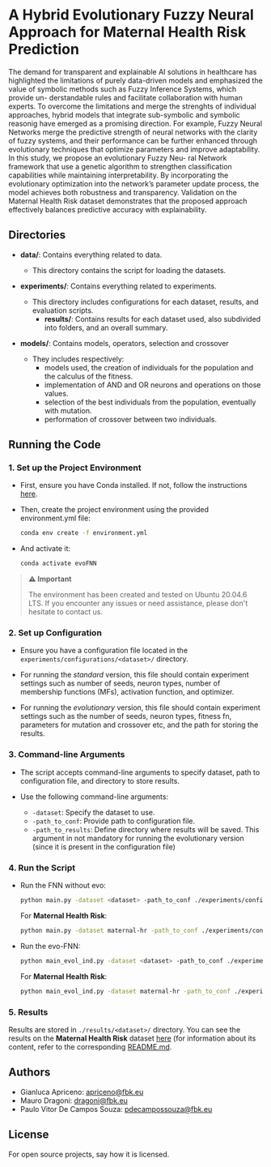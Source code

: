 # A Hybrid Evolutionary Fuzzy Neural Approach for Maternal Health Risk Prediction
The demand for transparent and explainable AI solutions in healthcare
has highlighted the limitations of purely data-driven models and emphasized the
value of symbolic methods such as Fuzzy Inference Systems, which provide un-
derstandable rules and facilitate collaboration with human experts. To overcome
the limitations and merge the strenghts of individual approaches, hybrid models
that integrate sub-symbolic and symbolic reasonig have emerged as a promising
direction. For example, Fuzzy Neural Networks merge the predictive strength of
neural networks with the clarity of fuzzy systems, and their performance can
be further enhanced through evolutionary techniques that optimize parameters
and improve adaptability. In this study, we propose an evolutionary Fuzzy Neu-
ral Network framework that use a genetic algorithm to strengthen classification
capabilities while maintaining interpretability. By incorporating the evolutionary
optimization into the network’s parameter update process, the model achieves
both robustness and transparency. Validation on the Maternal Health Risk dataset
demonstrates that the proposed approach effectively balances predictive accuracy
with explainability.

## Directories

- **data/**: Contains everything related to data.
  - This directory contains the script for loading the datasets. 

- **experiments/**: Contains everything related to experiments.
  - This directory includes configurations for each dataset, results, and evaluation scripts.
    - **results/**: Contains results for each dataset used, also subdivided into folders, and an overall summary.
    

- **models/**: Contains models, operators, selection and crossover
  - They includes respectively:
    - models used, the creation of individuals for the population and the calculus of the fitness.
    - implementation of AND and OR neurons and operations on those values.
    - selection of the best individuals from the population, eventually with mutation.
    - performation of crossover between two individuals.

## Running the Code

### 1. Set up the Project Environment

- First, ensure you have Conda installed. If not, follow the instructions [here](https://docs.conda.io/projects/conda/en/latest/user-guide/install/index.html).
- Then, create the project environment using the provided environment.yml file:
  ```bash
  conda env create -f environment.yml
  ```

- And activate it:

  ```bash
  conda activate evoFNN
  ```
> **⚠️ Important**
> 
> The environment has been created and tested on Ubuntu 20.04.6 LTS. If you encounter any issues or need assistance, please don't hesitate to contact us.
> 
### 2. Set up Configuration

- Ensure you have a configuration file located in the `experiments/configurations/<dataset>/` directory.

- For running the _standard_ version, this file should contain experiment settings such as number of seeds, neuron types, number of membership functions (MFs), activation function, and optimizer.

- For running the _evolutionary_ version, this file should contain experiment settings such as the number of seeds, neuron types, fitness fn, parameters for mutation and crossover etc, and the path for storing the results.

### 3. Command-line Arguments

- The script accepts command-line arguments to specify dataset, path to configuration file, and directory to store results.

- Use the following command-line arguments:
  - `-dataset`: Specify the dataset to use.
  - `-path_to_conf`: Provide path to configuration file.
  - `-path_to_results`: Define directory where results will be saved. This argument in not mandatory for running the evolutionary version (since it is present in the configuration file)

### 4. Run the Script

- Run the FNN without evo:
  ```bash
  python main.py -dataset <dataset> -path_to_conf ./experiments/configurations/<dataset>/<name_of_conf>.json -path_to_results ./experiments/results/<dataset>/
  ```
  For **Maternal Health Risk**:
  ```bash
  python main.py -dataset maternal-hr -path_to_conf ./experiments/configurations/maternal_hr/conf_w.json -path_to_results ./experiments/results/maternal_hr/
  ```
- Run the evo-FNN:
  ```bash
  python main_evol_ind.py -dataset <dataset> -path_to_conf ./experiments/configurations/<dataset>/<name_of_conf>.json -path_to_results ./experiments/results/<dataset>/
  ```

  For **Maternal Health Risk**:
  ```bash
  python main_evol_ind.py -dataset maternal-hr -path_to_conf ./experiments/configurations/maternal_hr/conf_w.json -path_to_results ./experiments/results/maternal_hr/
  ```

### 5. Results 

Results are stored in `./results/<dataset>/` directory. You can see the results on the **Maternal Health Risk** dataset [here](https://github.com/IDA-FBK/Evo-Fuzzy-Neural-Maternal/tree/main/experiments/results/maternal_hr) (for information about its content, refer to the corresponding [README.md](https://github.com/IDA-FBK/Evo-Fuzzy-Neural-Maternal/tree/main/experiments/results/maternal_hr/README.md). 

## Authors
- Gianluca Apriceno: apriceno@fbk.eu
- Mauro Dragoni: dragoni@fbk.eu
- Paulo Vitor De Campos Souza: pdecampossouza@fbk.eu

## License
For open source projects, say how it is licensed.


